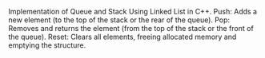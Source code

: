 Implementation of Queue and Stack Using Linked List in C++.
Push: Adds a new element (to the top of the stack or the rear of the queue).
Pop: Removes and returns the element (from the top of the stack or the front of the queue).
Reset: Clears all elements, freeing allocated memory and emptying the structure.
